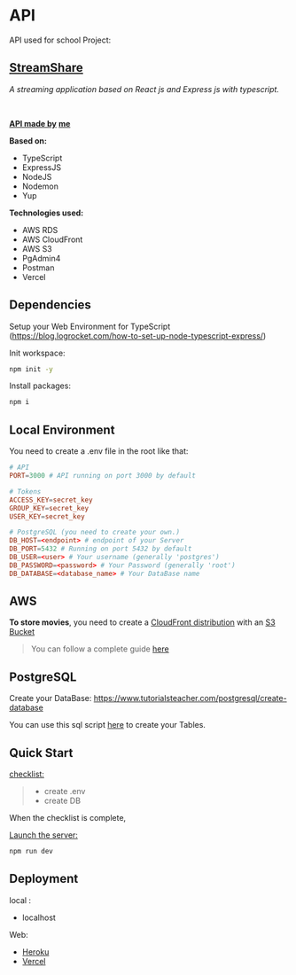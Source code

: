 # API
API used for school Project:
## [StreamShare](https://github.com/MARQUESDINISJoaoGabriel/Server-Web-Efrei-Projet)
*A streaming application based on React js and Express js with typescript.*

</br>

<u>**API made by**</u> [**me**](https://github.com/Math-Vov13)

**Based on:**
- TypeScript
- ExpressJS
- NodeJS
- Nodemon
- Yup

**Technologies used:**
- AWS RDS
- AWS CloudFront
- AWS S3
- PgAdmin4
- Postman
- Vercel


## Dependencies
Setup your Web Environment for TypeScript (https://blog.logrocket.com/how-to-set-up-node-typescript-express/)

Init workspace:
```sh
npm init -y
```

Install packages:
```sh
npm i
```


## Local Environment
You need to create a .env file in the root like that:
```conf
# API
PORT=3000 # API running on port 3000 by default

# Tokens
ACCESS_KEY=secret_key
GROUP_KEY=secret_key
USER_KEY=secret_key

# PostgreSQL (you need to create your own.)
DB_HOST=<endpoint> # endpoint of your Server
DB_PORT=5432 # Running on port 5432 by default
DB_USER=<user> # Your username (generally 'postgres')
DB_PASSWORD=<password> # Your Password (generally 'root')
DB_DATABASE=<database_name> # Your DataBase name
```


## AWS
**To store movies**, you need to create a [CloudFront distribution](https://docs.aws.amazon.com/AmazonCloudFront/latest/DeveloperGuide/GettingStarted.html) with an [S3 Bucket](https://docs.aws.amazon.com/AmazonS3/latest/userguide/create-bucket-overview.html)

> You can follow a complete guide [here](https://docs.aws.amazon.com/AmazonS3/latest/userguide/tutorial-s3-cloudfront-route53-video-streaming.html)

## PostgreSQL
Create your DataBase:
https://www.tutorialsteacher.com/postgresql/create-database

You can use this sql script [here](/backend/src/models/create_tables.sql)
to create your Tables.


## Quick Start

<u>checklist:</u>
> - create .env
> - create DB

When the checklist is complete,

<u>Launch the server:</u>
```sh
npm run dev
```


## Deployment

local :
- localhost

Web:
- [Heroku](https://devcenter.heroku.com/articles/getting-started-with-nodejs)
- [Vercel](https://vercel.com/)